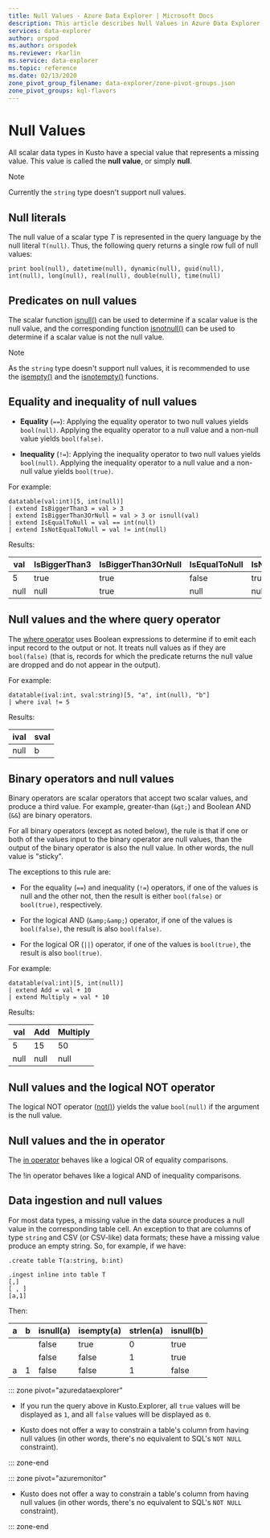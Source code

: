 ```yaml
---
title: Null Values - Azure Data Explorer | Microsoft Docs
description: This article describes Null Values in Azure Data Explorer.
services: data-explorer
author: orspod
ms.author: orspodek
ms.reviewer: rkarlin
ms.service: data-explorer
ms.topic: reference
ms.date: 02/13/2020
zone_pivot_group_filename: data-explorer/zone-pivot-groups.json
zone_pivot_groups: kql-flavors
---
```

# Null Values

All scalar data types in Kusto have a special value that represents a missing value.
This value is called the **null value**, or simply **null**.

> [!NOTE]
> Currently the `string` type doesn't support null values.

## Null literals

The null value of a scalar type *T* is represented in the query language by the null literal `T(null)`.
Thus, the following query returns a single row full of null values:

```kusto
print bool(null), datetime(null), dynamic(null), guid(null), int(null), long(null), real(null), double(null), time(null)
```

## Predicates on null values

The scalar function [isnull()](../isnullfunction.md) can be used to determine if a scalar value
is the null value, and the corresponding function [isnotnull()](../isnotnullfunction.md) can be used
to determine if a scalar value is not the null value.

> [!NOTE]
> As the `string` type doesn't support null values, it is recommended to use
> the [isempty()](../isemptyfunction.md) and the [isnotempty()](../isnotemptyfunction.md)
> functions.

## Equality and inequality of null values

* **Equality** (`==`): Applying the equality operator to two null values yields `bool(null)`.
  Applying the equality operator to a null value and a non-null value yields `bool(false)`.

* **Inequality** (`!=`): Applying the inequality operator to two null values yields `bool(null)`.
  Applying the inequality operator to a null value and a non-null value yields `bool(true)`.

For example:

```kusto
datatable(val:int)[5, int(null)]
| extend IsBiggerThan3 = val > 3
| extend IsBiggerThan3OrNull = val > 3 or isnull(val)
| extend IsEqualToNull = val == int(null)
| extend IsNotEqualToNull = val != int(null)
```

Results:

|val |IsBiggerThan3|IsBiggerThan3OrNull|IsEqualToNull|IsNotEqualToNull|
|----|-------------|-------------------|-------------|----------------|
|5   |true         |true               |false        |true            |
|null|null         |true               |null         |null            |

## Null values and the where query operator

The [where operator](../whereoperator.md) uses Boolean expressions to determine
if to emit each input record to the output or not. It treats null values as if
they are `bool(false)` (that is, records for which the predicate returns the
null value are dropped and do not appear in the output).

For example:

```kusto
datatable(ival:int, sval:string)[5, "a", int(null), "b"]
| where ival != 5
```

Results:

|ival|sval|
|----|----|
|null|b   |

## Binary operators and null values

Binary operators are scalar operators that accept two scalar values,
and produce a third value. For example, greater-than (`&gt;`) and
Boolean AND (`&&`) are binary operators.

For all binary operators (except as noted below), the rule is
that if one or both of the values input to the binary operator are null
values, than the output of the binary operator is also the null value.
In other words, the null value is "sticky".

The exceptions to this rule are:

* For the equality (`==`) and inequality (`!=`) operators,
  if one of the values is null and the other not, then the result
  is either `bool(false)` or `bool(true)`, respectively.

* For the logical AND (`&amp;&amp;`) operator, if one of
  the values is `bool(false)`, the result is also `bool(false)`.

* For the logical OR (`||`) operator, if one of
  the values is `bool(true)`, the result is also `bool(true)`.

For example:

```kusto
datatable(val:int)[5, int(null)]
| extend Add = val + 10
| extend Multiply = val * 10
```

Results:

|val |Add |Multiply|
|----|----|--------|
|5   |15  |50      |
|null|null|null    |

## Null values and the logical NOT operator

The logical NOT operator ([not()](../notfunction.md))
yields the value `bool(null)` if the argument is the
null value.

## Null values and the in operator

The [in operator](../inoperator.md) behaves like a logical OR
of equality comparisons.

The !in operator behaves like a logical AND
of inequality comparisons.

## Data ingestion and null values

For most data types, a missing value in the data source produces a null value
in the corresponding table cell. An exception to that are columns of type
`string` and CSV (or CSV-like) data formats; these have a missing value produce an empty string.
So, for example, if we have:

```kusto
.create table T(a:string, b:int)

.ingest inline into table T
[,]
[ , ]
[a,1]
```

Then:

|a     |b     |isnull(a)|isempty(a)|strlen(a)|isnull(b)|
|------|------|---------|----------|---------|---------|
|&nbsp;|&nbsp;|false    |true      |0        |true     |
|&nbsp;|&nbsp;|false    |false     |1        |true     |
|a     |1     |false    |false     |1        |false    |

::: zone pivot="azuredataexplorer"

* If you run the query above in Kusto.Explorer, all `true`
  values will be displayed as `1`, and all `false` values
  will be displayed as `0`.

* Kusto does not offer a way to constrain a table's column from having null
  values (in other words, there's no equivalent to SQL's `NOT NULL` constraint).

::: zone-end

::: zone pivot="azuremonitor"

* Kusto does not offer a way to constrain a table's column from having null
  values (in other words, there's no equivalent to SQL's `NOT NULL` constraint).

::: zone-end
